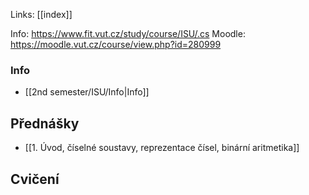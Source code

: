 Links: [[index]]

Info: https://www.fit.vut.cz/study/course/ISU/.cs
Moodle: https://moodle.vut.cz/course/view.php?id=280999
### Info
- [[2nd semester/ISU/Info|Info]]

## Přednášky
- [[1. Úvod, číselné soustavy, reprezentace čísel, binární aritmetika]]


## Cvičení